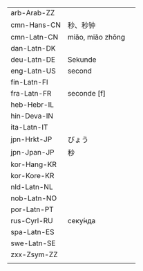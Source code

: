 | | | |
|-|-|-|
| arb-Arab-ZZ |  |  |
| cmn-Hans-CN | 秒、秒钟 |  |
| cmn-Latn-CN | miǎo, miǎo zhōng |  |
| dan-Latn-DK |  |  |
| deu-Latn-DE | Sekunde |  |
| eng-Latn-US | second |  |
| fin-Latn-FI |  |  |
| fra-Latn-FR | seconde [f] |  |
| heb-Hebr-IL |  |  |
| hin-Deva-IN |  |  |
| ita-Latn-IT |  |  |
| jpn-Hrkt-JP | びょう |  |
| jpn-Jpan-JP | 秒 |  |
| kor-Hang-KR |  |  |
| kor-Kore-KR |  |  |
| nld-Latn-NL |  |  |
| nob-Latn-NO |  |  |
| por-Latn-PT |  |  |
| rus-Cyrl-RU | секу́нда |  |
| spa-Latn-ES |  |  |
| swe-Latn-SE |  |  |
| zxx-Zsym-ZZ |  |  |
|  |  |  |